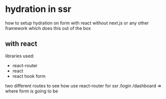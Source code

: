 # hydration in ssr

how to setup hydration on form with react without next.js or any other framework which does this out of the box

## with react
libraries used:
- react-router
- react
- react hook form

two different routes to see how use react-router for ssr
/login
/dashboard => where form is going to be
